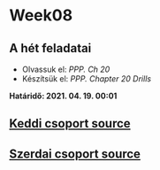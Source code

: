 # Week08

## A hét feladatai

* Olvassuk el: *PPP. Ch 20*
* Készítsük el: *PPP. Chapter 20 Drills*

**Határidő: 2021. 04. 19. 00:01**

## [Keddi csoport source](../etc/week08/kedd/)

## [Szerdai csoport source](../etc/week08/szerda/)
